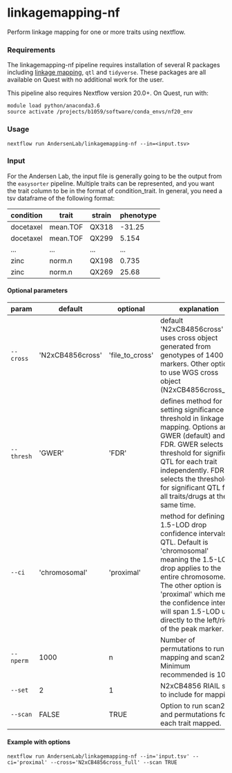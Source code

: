# linkagemapping-nf

Perform linkage mapping for one or more traits using nextflow.

### Requirements
The linkagemapping-nf pipeline requires installation of several R packages including [linkage mapping]("https://github.com/AndersenLab/linkagemapping"), `qtl` and `tidyverse`. These packages are all available on Quest with no additional work for the user.

This pipeline also requires Nextflow version 20.0+. On Quest, run with:

```
module load python/anaconda3.6
source activate /projects/b1059/software/conda_envs/nf20_env
```

### Usage
```
nextflow run AndersenLab/linkagemapping-nf --in=<input.tsv>
```

### Input
For the Andersen Lab, the input file is generally going to be the output from the `easysorter` pipeline. Multiple traits can be represented, and you want the trait column to be in the format of condition_trait. In general, you need a tsv dataframe of the following format:

| condition | trait | strain | phenotype |
| --- | --- | --- | --- |
| docetaxel | mean.TOF | QX318 | -31.25 |
| docetaxel | mean.TOF | QX299 | 5.154 |
| ... | ... | ... | ... |
| zinc | norm.n | QX198 | 0.735 |
| zinc | norm.n |QX269 | 25.68 | 

#### Optional parameters
| param | default | optional | explanation |
| --- | --- | --- | --- |
| `--cross` | 'N2xCB4856cross' | 'file_to_cross' | default 'N2xCB4856cross' uses cross object generated from genotypes of 1400 markers. Other option to use WGS cross object (N2xCB4856cross_full) |
| `--thresh` | 'GWER' | 'FDR' | defines method for setting significance threshold in linkage mapping. Options are GWER (default) and FDR. GWER selects the threshold for significant QTL for each trait independently. FDR selects the threshold for significant QTL for all traits/drugs at the same time. |
| `--ci` | 'chromosomal' | 'proximal' | method for defining 1.5-LOD drop confidence intervals for QTL. Default is 'chromosomal' meaning the 1.5-LOD drop applies to the entire chromosome. The other option is 'proximal' which means the confidence interval will span 1.5-LOD units directly to the left/right of the peak marker. |
| `--nperm` | 1000 | n | Number of permutations to run for mapping and scan2. Minimum recommended is 100. |
| `--set` | 2 | 1 | N2xCB4856 RIAIL set to include for mapping. |
| `--scan` | FALSE | TRUE | Option to run scan2 and permutations for each trait mapped. |

#### Example with options
```
nextflow run AndersenLab/linkagemapping-nf --in='input.tsv' --ci='proximal' --cross='N2xCB4856cross_full' --scan TRUE
```
